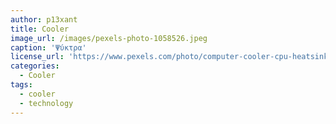 ```yaml
---
author: p13xant
title: Cooler
image_url: /images/pexels-photo-1058526.jpeg
caption: 'Ψύκτρα'
license_url: 'https://www.pexels.com/photo/computer-cooler-cpu-heatsink-1058526/?fbclid=IwAR3rwlaWRN1FuE-L4Yncm74Orqd8qJf5EXgw1o62LxKtuTfaL2FFZUGCNHs'
categories:
  - Cooler
tags:
  - cooler
  - technology
---
```

